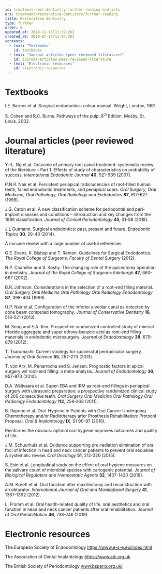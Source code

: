 ```yaml
---
id: treatment-rest-dentistry-further-reading-and-info
uri: treatment/restorative-dentistry/further-reading
title: Restorative dentistry
type: further
order: 0
updated_at: 2019-12-15T11:37:26Z
created_at: 2019-07-13T11:44:30Z
contents:
  - text: "Textbooks"
    id: textbooks
  - text: "Journal articles (peer reviewed literature)"
    id: journal-articles-peer-reviewed-literature
  - text: "Electronic resources"
    id: electronic-resources
---
```


<h1 id="textbooks">Textbooks</h1>
<p>I.E. Barnes et al. Surgical endodontics: colour manual.
    Wright, London, 1991.</p>
<p>S. Cohen and R.C. Burns. Pathways of the pulp.
    8<sup>th</sup> Edition. Mosby, St. Louis, 2002.</p>
<h1 id="journal-articles-peer-reviewed-literature">Journal articles (peer reviewed literature)</h1>
<p>Y.-L. Ng et al. Outcome of primary root canal treatment:
    systematic review of the literature – Part 1. Effects of
    study of characteristics on probability of success.
    <i>International Endodontic Journal</i>
    <strong>40</strong>, 921-939 (2007).</p>
<p>P.N.R. Nair et al. Persistent periapical radiolucencies
    of root-filled human teeth, failed endodontic
    treatments, and periapical scars. <i>Oral Surgery, Oral
        Medicine, Oral Pathology, Oral Radiology and
        Endodontics</i> <strong>87</strong>, 617-627 (1999).
</p>
<p>J.G. Caton et al. A new classification scheme for
    periodontal and peri-implant diseases and conditions –
    Introduction and key changes from the 1999
    classification. <i>Journal of Clinical
        Periodontology</i> <strong>45</strong>, S1-S8
    (2018).</p>
<p>J.L Gutmann. Surgical endodontics: past, present and
    future. <i>Endodontic Topics</i> <strong>30</strong>,
    29-43 (2014).</p>
<aside>
    <p>A concise review with a large number of useful
        references.</p>
</aside>
<p>G.E. Evans, K. Bishop and T. Renton. Guidelines for
    Surgical Endodontics. <i>The Royal College of Surgeons,
        Faculty of Dental Surgery</i> (2012).</p>
<p>N.P. Chandler and S. Koshy. The changing role of the
    apicectomy operation in dentistry. <i>Journal of the
        Royal College of Surgeons Edinburgh</i>
    <strong>47</strong>, 660-667 (2002).</p>
<p>B.R. Johnson. Considerations in the selection of a
    root-end filling material. <i>Oral Surgery Oral Medicine
        Oral Pathology Oral Radiology Endodontology</i>
    <strong>87</strong>, 398-404 (1999).</p>
<p>U.P. Nair et al. Configuration of the inferior alveolar
    canal as detected by cone beam computed tomography.
    <i>Journal of Conservative Dentistry</i>
    <strong>16</strong>, 518-521 (2013).</p>
<p>M. Song and E.A. Kim. Prospective randomized controlled
    study of mineral trioxide aggregate and super
    ethoxy-benzoic acid as root-end filling materials in
    endodontic microsurgery. <i>Journal of Endodontology</i>
    <strong>38</strong>, 875-879 (2012).</p>
<p>T. Tsurumachi. Current strategy for successful
    periradicular surgery. <i>Journal of Oral Science</i>
    <strong>55</strong>, 267-273 (2013).</p>
<p>T. von Arx, M. Penarrocha and S. Jensen. Prognostic
    factors in apical surgery wit root-end filling: a
    meta-analysis. <i>Journal of Endodontology</i>
    <strong>36</strong>, 957-973 (2010).</p>
<p>D.A. Wälivaara et al. Super-EBA and IRM as root-end
    fillings in periapical surgery with ultrasonic
    preparation: a prospective randomized clinical study of
    206 consecutive teeth. <i>Oral Surgery Oral Medicine
        Oral Pathology Oral Radiology Endodontology</i>
    <strong>112</strong>, 258-263 (2011).</p>
<p>B. Rapone et al. Oral  Hygiene in Patients with Oral
    Cancer Undergoing Chemotherapy and/or Radiotherapy after
    Prosthesis Rehabilitation: Protocol Proposal. <i>Oral
        &amp; Implantology</i> <strong>IX</strong>, S1 90-97
    (2016).</p>
<aside>
    <p>Reinforces the obvious: optimal oral hygiene improves
        outcomes and quality of life.</p>
</aside>
<p>J.M. Schuurhuis et al. Evidence supporting pre-radiation
    elimination of oral foci of infection in head and neck
    cancer patients to prevent oral sequelae. A systematic
    review. <i>Oral Oncology</i> <strong>51</strong>,
    212-220 (2015).</p>
<p>S. Esin et al. Longitudinal study on the effect of oral
    hygiene measures on the salivary count of microbial
    species with cariogenic potential. <i>Journal of
        Biological Regulators and Homeostatic Agents</i>
    <strong>32</strong>, 1407-1420 (2018).</p>
<p>A.M. Kreeft et al. Oral function after maxillectomy and
    reconstruction with an obturator. <i>International
        Journal of Oral and Maxillofacial Surgery</i>
    <strong>41</strong>, 1387-1392 (2012).</p>
<p>L. Fromm et al. Oral health-related quality of life, oral
    aesthetics and oral function in head and neck cancer
    patients after oral rehabilitation. <i>Journal of Oral
        Rehabilitation</i> <strong>46</strong>, 738-746
    (2019).</p>
<h1 id="electronic-resources">Electronic resources</h1>
<p>The European Society of Endodontology <a href="https://www.e-s-e.eu/index.html">https://www.e-s-e.eu/index.html</a>
</p>
<p>The Association of Dental Implantology <a href="https://www.adi.org.uk">https://www.adi.org.uk</a>
</p>
<p>The British Society of Periodontology <a href="http://www.bsperio.org.uk/">www.bsperio.org.uk/</a>
</p>
